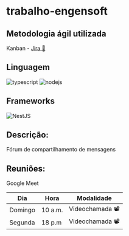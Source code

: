 # trabalho-engensoft
## Metodologia ágil utilizada
Kanban - [Jira 🔗]("https://engenforum.atlassian.net/jira")
## Linguagem
![typescript](https://img.shields.io/badge/TypeScript-007ACC?style=for-the-badge&logo=typescript&logoColor=white)
![nodejs](https://img.shields.io/badge/Node.js-43853D?style=for-the-badge&logo=node.js&logoColor=white)
## Frameworks
![NestJS](https://img.shields.io/badge/nestjs-%23E0234E.svg?style=for-the-badge&logo=nestjs&logoColor=white)
## Descrição:
Fórum de compartilhamento de mensagens

## Reuniões:
Google Meet

| Dia   | Hora | Modalidade |
| -------- | ------- | ------------ |
| Domingo  | 10 a.m. | Videochamada 📽️ |
| Segunda  | 18 p.m  | Videochamada 📽️ |
